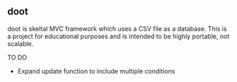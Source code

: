 doot
--------------------------
doot is skeltal MVC framework 
which uses a CSV file as a database. 
This is a project for educational 
purposes and is intended to be 
highly portable, not scalable.

TO DO

- Expand update function to include multiple conditions
